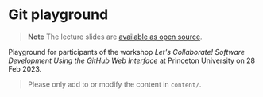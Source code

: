 # Git playground

> **Note**
> The lecture slides are [available as open source](https://github.com/klieret/collaborative-programming-github/).

Playground for participants of the workshop *Let's Collaborate! Software Development Using the GitHub Web Interface* at Princeton University on 28 Feb 2023.

> Please only add to or modify the content in `content/`.
